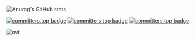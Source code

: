 ![Anurag's GitHub stats](https://github-readme-stats.vercel.app/api?username=TAFFAHACHRAF&show_icons=true&theme=tokyonight&count_private=true)

[![committers.top badge](https://user-badge.committers.top/morocco/TAFFAHACHRAF.svg)](https://user-badge.committers.top/morocco/TAFFAHACHRAF)
[![committers.top badge](https://user-badge.committers.top/morocco_public/TAFFAHACHRAF.svg)](https://user-badge.committers.top/morocco_public/TAFFAHACHRAF)
[![committers.top badge](https://org-badge.committers.top/morocco/TL3B-HACKATHON.svg)](https://org-badge.committers.top/morocco/TL3B-HACKATHON)



<img src="https://github-readme-stats.vercel.app/api/top-langs?username=TAFFAHACHRAF&show_icons=true&locale=en&layout=compact&theme=tokyonight" alt="ovi" />
